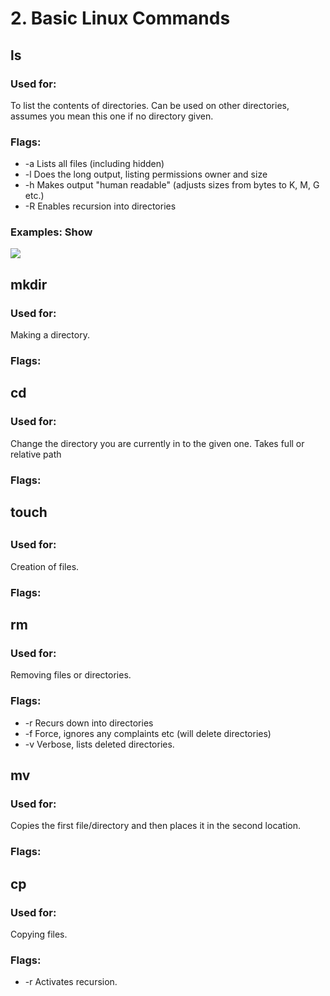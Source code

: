 # 2. Basic Linux Commands

## ls

### Used for:

To list the contents of directories. Can be used on other directories, assumes
you mean this one if no directory given.

### Flags:

  * -a Lists all files (including hidden)
  * -l Does the long output, listing permissions owner and size
  * -h Makes output "human readable" (adjusts sizes from bytes to K, M, G etc.)
  * -R Enables recursion into directories

###  Examples: Show

![](foo.png)

## mkdir

### Used for:

Making a directory.

###  Flags:

## cd

### Used for:

Change the directory you are currently in to the given one. Takes full or
relative path

###  Flags:

## touch

##

###  Used for:

Creation of files.

###  Flags:

## rm

###  Used for:

Removing files or directories.

###  Flags:

  * -r Recurs down into directories
  * -f Force, ignores any complaints etc (will delete directories)
  * -v Verbose, lists deleted directories.

## mv

###  Used for:

Copies the first file/directory and then places it in the second location.

###  Flags:

## cp

###  Used for:

Copying files.

###  Flags:

  * -r Activates recursion.

